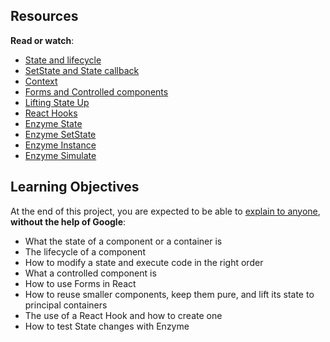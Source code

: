 ## Resources

**Read or watch**:

*   [State and lifecycle](/rltoken/QsnXap0aUDf8KUYNoCAK_g "State and lifecycle")
*   [SetState and State callback](/rltoken/P9dKiSLxOLFpjMM8M8F1jA "SetState and State callback")
*   [Context](/rltoken/tiIWq3S-48sXY1-IwGm0BA "Context")
*   [Forms and Controlled components](/rltoken/A_NWRSAnFFzebvoYlx6Qmg "Forms and Controlled components")
*   [Lifting State Up](/rltoken/0_-mXlPPPIRHnjbxseOuhA "Lifting State Up")
*   [React Hooks](/rltoken/Eu8x60U1aBebE3a7nabjzg "React Hooks")
*   [Enzyme State](/rltoken/rSRoY2jGlahlH8KkZDWK0w "Enzyme State")
*   [Enzyme SetState](/rltoken/D9kg4M6VVxAga9-iJVgsYg "Enzyme SetState")
*   [Enzyme Instance](/rltoken/wqn34UANx7UE2nkolU-ntg "Enzyme Instance")
*   [Enzyme Simulate](/rltoken/GdM5eK75XXsl1EVqAJ4q5w "Enzyme Simulate")

## Learning Objectives

At the end of this project, you are expected to be able to [explain to anyone](/rltoken/rSzjDoz08BNzJeOqmc1p_Q "explain to anyone"), **without the help of Google**:

*   What the state of a component or a container is
*   The lifecycle of a component
*   How to modify a state and execute code in the right order
*   What a controlled component is
*   How to use Forms in React
*   How to reuse smaller components, keep them pure, and lift its state to principal containers
*   The use of a React Hook and how to create one
*   How to test State changes with Enzyme
